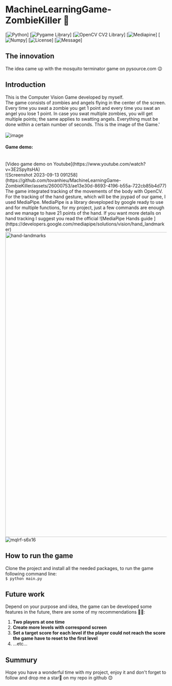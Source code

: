 # MachineLearningGame-ZombieKiller 🧟

[![Python](https://img.shields.io/badge/python-3.11.4-blue)]
[![Pygame Library](https://img.shields.io/badge/pygame-2.4.0-green)]
[![OpenCV CV2 Library](https://img.shields.io/badge/opencv_python%20(cv2)-4.8-pink)]
[![Mediapine](https://img.shields.io/badge/mediapipe-0.10.3-orange)]
[![Numpy](https://img.shields.io/badge/numpy-1.25.2-yellow)]
[![License](https://img.shields.io/badge/license-MIT_License-purple)]
[![Message](https://img.shields.io/badge/Clone_project_and_enjoy_the_game_%F0%9F%98%89-8A2BE2)]
## The innovation
The idea came up with the mosquito terminator game on pysource.com 😉
## Introduction 
This is the Computer Vision Game developed by myself. </br>
The game consists of zombies and angels flying in the center of the screen. Every time you swat a zombie you get 1 point and every time you swat an angel you lose 1 point. In case you swat multiple zombies, you will get multiple points; the same applies to swatting angels. Everything must be done within a certain number of seconds. This is the image of the Game.'
</br>
</br>
![image](https://github.com/tovanhieu/MachineLearningGame-ZombieKiller/assets/26000753/0b58801e-6ea4-4031-af73-991212b95d48)
</br>
#### Game demo:
</br>
[Video game demo on Youtube](https://www.youtube.com/watch?v=3E2SpyltsHA)
</br>
![Screenshot 2023-09-13 091258](https://github.com/tovanhieu/MachineLearningGame-ZombieKiller/assets/26000753/ae13e30d-8693-4196-b55a-722cb85b4d77)

</br>
The game integrated tracking of the movements of the body with OpenCV. For the tracking of the hand gesture, which will be the joypad of our game, I used MediaPipe.
MediaPipe is a library deveploped by google ready to use and for multiple functions, for my project, just a few commands are enough and we manage to have 21 points of the hand. If you want more details on hand tracking I suggest you read the official ![MediaPipe Hands guide ](https://developers.google.com/mediapipe/solutions/vision/hand_landmarker) 
</br>
<img width="950" alt="hand-landmarks" src="https://github.com/tovanhieu/MachineLearningGame-ZombieKiller/assets/26000753/3b511d80-141e-4331-b9bf-682ae466a362">
<br>
<img data-target="animated-image.replacedImage" alt="mqlrf-s6x16" class="AnimatedImagePlayer-animatedImage" src="https://user-images.githubusercontent.com/37477845/102222442-c452cd00-3f26-11eb-93ec-c387c98231be.gif" style="display: block; opacity: 1;">


## How to run the game
Clone the project and install all the needed packages, to run the game following command line:
<br>
    ```
    $ python main.py
    ```
## Future work
Depend on your purpose and idea, the game can be developed some features in the future, there are some of my recommendations 💁‍♂️:
1. **Two players at one time**
2. **Create more levels with correspond screen**
3. **Set a target score for each level if the player could not reach the score the game have to reset to the first level**
4. ...etc...
## Summury
Hope you have a wonderful time with my project, enjoy it and don't forget to follow and drop me a star🌟 on my repo in github 😊
